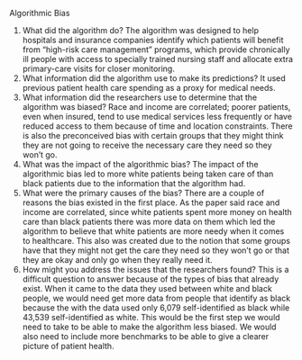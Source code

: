 Algorithmic Bias 
1.	What did the algorithm do? 
The algorithm was designed to help hospitals and insurance companies identify which patients will benefit from “high-risk care management” programs, which provide chronically ill people with access to specially trained nursing staff and allocate extra primary-care visits for closer monitoring.
2.	What information did the algorithm use to make its predictions?
It used previous patient health care spending as a proxy for medical needs.
3.	What information did the researchers use to determine that the algorithm was biased?
Race and income are correlated; poorer patients, even when insured, tend to use medical services less frequently or have reduced access to them because of time and location constraints. There is also the preconceived bias with certain groups that they might think they are not going to receive the necessary care they need so they won’t go. 
4.	What was the impact of the algorithmic bias?
The impact of the algorithmic bias led to more white patients being taken care of than black patients due to the information that the algorithm had. 
5.	What were the primary causes of the bias?
There are a couple of reasons the bias existed in the first place. As the paper said race and income are correlated, since white patients spent more money on health care than black patients there was more data on them which led the algorithm to believe that white patients are more needy when it comes to healthcare. This also was created due to the notion that some groups have that they might not get the care they need so they won’t go or that they are okay and only go when they really need it.
6.	How might you address the issues that the researchers found? 
This is a difficult question to answer because of the types of bias that already exist. When it came to the data they used between white and black people, we would need get more data from people that identify as black because the with the data used only 6,079 self-identified as black while 43,539 self-identified as white. This would be the first step we would need to take to be able to make the algorithm less biased. We would also need to include more benchmarks to be able to give a clearer picture of patient health. 

